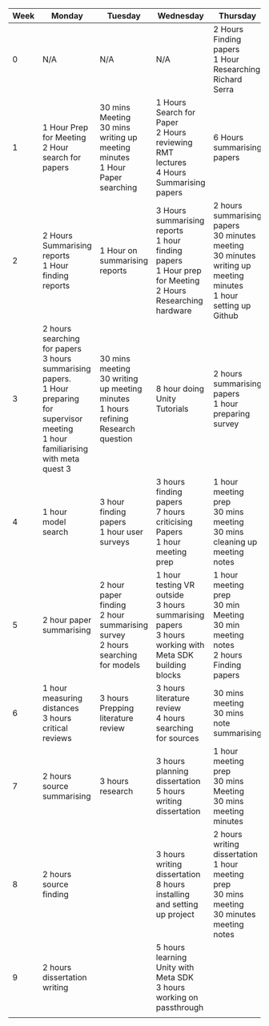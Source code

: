 
| Week | Monday                                                                                                                                           | Tuesday                                                                                | Wednesday                                                                                                       | Thursday                                                                                                              | Friday                                                                                               | Saturday | Sunday                    | Total    |
| ---- | ------------------------------------------------------------------------------------------------------------------------------------------------ | -------------------------------------------------------------------------------------- | --------------------------------------------------------------------------------------------------------------- | --------------------------------------------------------------------------------------------------------------------- | ---------------------------------------------------------------------------------------------------- | -------- | ------------------------- | -------- |
| 0    | N/A                                                                                                                                              | N/A                                                                                    | N/A                                                                                                             | 2 Hours Finding papers<br>1 Hour Researching Richard Serra                                                            | 3 Hours Researching similar Applications                                                             |          |                           | 6 Hours  |
| 1    | 1 Hour Prep for Meeting<br>2 Hour search for papers                                                                                              | 30 mins Meeting<br>30 mins writing up meeting minutes<br>1 Hour Paper searching        | 1 Hours Search for Paper<br>2 Hours reviewing RMT lectures<br>4 Hours Summarising papers                        | 6 Hours summarising papers                                                                                            | 3 Hours summarising papers                                                                           |          |                           | 21 Hours |
| 2    | 2 Hours Summarising reports<br>1 Hour finding reports                                                                                            | 1 Hour on summarising reports                                                          | 3 Hours summarising reports<br>1 hour finding papers<br>1 Hour prep for Meeting<br>2 Hours Researching hardware | 2 hours summarising papers<br>30 minutes meeting<br>30 minutes writing up meeting minutes<br>1 hour setting up Github | 1 hour looking for papers<br>3 hours setting up Meta quest 3<br>1 hour Reviewing unity documentation |          |                           | 20 Hours |
| 3    | 2 hours searching for papers<br>3 hours summarising papers.<br>1 Hour preparing for supervisor meeting<br>1 hour familiarising with meta quest 3 | 30 mins meeting<br>30 writing up meeting minutes<br>1 hours refining Research question | 8 hour doing Unity Tutorials                                                                                    | 2 hours summarising papers<br>1 hour preparing survey                                                                 | 2 hours collecting surveys                                                                           |          |                           | 22 hours |
| 4    | 1 hour model search                                                                                                                              | 3 hour finding papers<br>1 hour user surveys                                           | 3 hours finding papers<br>7 hours criticising Papers<br>1 hour meeting prep                                     | 1 hour meeting prep<br>30 mins meeting<br>30 mins cleaning up meeting notes                                           |                                                                                                      |          | 2 hours paper Summarising | 20 hours |
| 5    | 2 hour paper summarising                                                                                                                         | 2 hour paper finding<br>2 hour summarising survey<br>2 hours searching for models      | 1 hour testing VR outside<br>3 hours summarising papers<br>3 hours working with Meta SDK building blocks        | 1 hour meeting prep<br>30 min Meeting<br>30 min meeting notes<br>2 hours Finding papers                               |                                                                                                      |          |                           | 19 hours |
| 6    | 1 hour measuring distances<br>3 hours critical reviews<br>                                                                                       | 3 hours Prepping literature review                                                     | 3 hours literature review<br>4 hours searching for sources                                                      | 30 mins meeting<br>30 mins note summarising                                                                           |                                                                                                      |          | 2 hours Summarising       | 17 hours |
| 7    | 2 hours source summarising                                                                                                                       | 3 hours research                                                                       | 3 hours planning dissertation<br>5 hours writing dissertation                                                   | 1 hour meeting prep<br>30 mins Meeting<br>30 mins meeting minutes                                                     |                                                                                                      |          |                           | 15 hours |
| 8    | 2 hours source finding                                                                                                                           |                                                                                        | 3 hours writing dissertation<br>8 hours installing and setting up project                                       | 2 hours writing dissertation<br>1 hour meeting prep<br>30 mins meeting<br>30 minutes meeting notes                    |                                                                                                      |          |                           | 17 hours |
| 9    | 2 hours dissertation writing                                                                                                                     |                                                                                        | 5 hours learning Unity with Meta SDK<br>3 hours working on passthrough                                          |                                                                                                                       |                                                                                                      |          |                           | 10 hours |
|      |                                                                                                                                                  |                                                                                        |                                                                                                                 |                                                                                                                       |                                                                                                      |          |                           |          |
